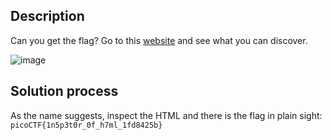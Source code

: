 ## Description
Can you get the flag?
Go to this [website](http://saturn.picoctf.net:56488/) and see what you can discover.

![image](https://github.com/neonwuchang/Flags-de-Triomphe/assets/103783716/63501bb0-6f8c-48c0-9377-a7a2f70b95e6)

## Solution process
As the name suggests, inspect the HTML and there is the flag in plain sight: `picoCTF{1n5p3t0r_0f_h7ml_1fd8425b}`
